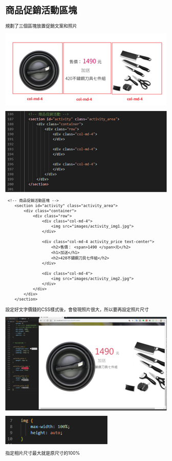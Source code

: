 # 商品促銷活動區塊

規劃了三個區塊放置促銷文案和照片

![](.gitbook/assets/image%20%2850%29.png)

![](.gitbook/assets/image%20%287%29.png)

```markup
 <!-- 商品促銷活動區塊 -->
    <section id="activity" class="activity_area">
        <div class="container">
            <div class="row">
                <div class="col-md-4">
                    <img src="images/activity_img1.jpg">
                </div>

                <div class="col-md-4 activity_price text-center">
                    <h2>售價： <span>1490 </span>元</h2>
                    <h1>加送</h1>
                    <h2>420不鏽鋼刀具七件組</h2>
                </div>

                <div class="col-md-4">
                    <img src="images/activity_img2.jpg">
                </div>
            </div>
        </div>
    </section>
```

設定好文字價錢的CSS樣式後，會發現照片很大，所以要再設定照片尺寸

![](.gitbook/assets/image%20%2821%29.png)

![](.gitbook/assets/image%20%2831%29.png)

指定相片尺寸最大就是原尺寸的100%

